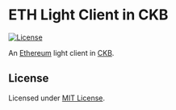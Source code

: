 # ETH Light Client in CKB

[![License]](#license)

An [Ethereum] light client in [CKB].

[License]: https://img.shields.io/badge/License-MIT-blue.svg

## License

Licensed under [MIT License].

[Ethereum]: https://ethereum.org
[CKB]: https://github.com/nervosnetwork/ckb

[MIT License]: LICENSE
